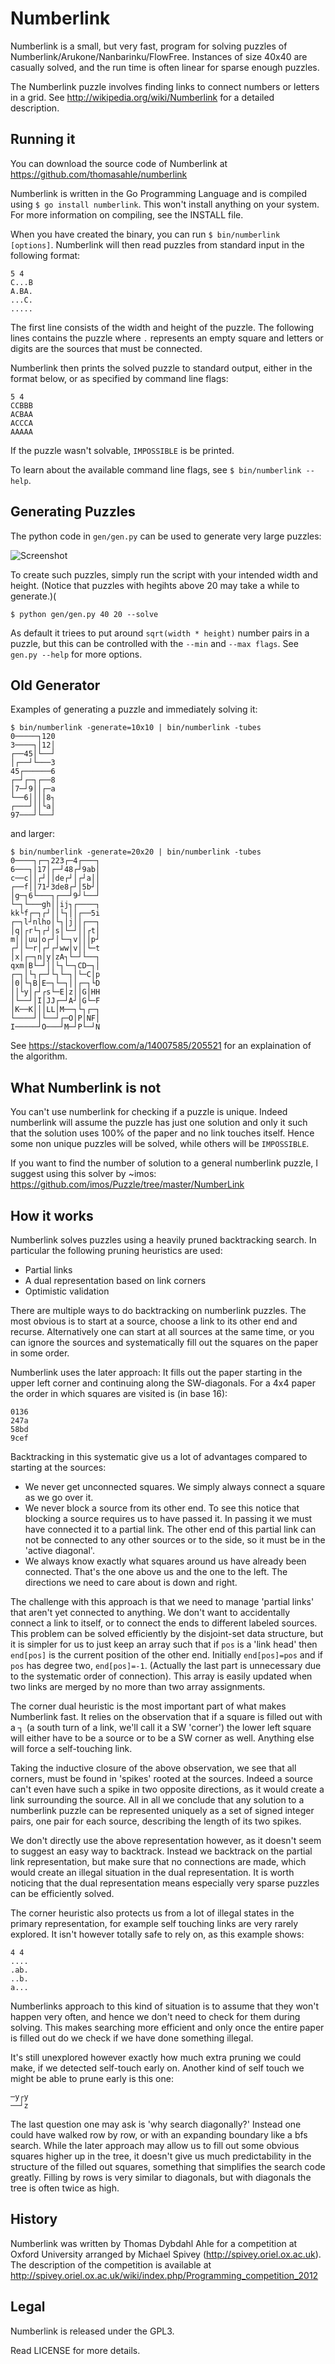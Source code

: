 Numberlink
==========

Numberlink is a small, but very fast, program for solving puzzles of
Numberlink/Arukone/Nanbarinku/FlowFree. Instances of size 40x40 are casually solved,
and the run time is often linear for sparse enough puzzles.

The Numberlink puzzle involves finding links to connect numbers or letters in a grid.
See http://wikipedia.org/wiki/Numberlink for a detailed description.

Running it
----------

You can download the source code of Numberlink at
https://github.com/thomasahle/numberlink

Numberlink is written in the Go Programming Language and is compiled using
`$ go install numberlink`. This won't install anything on your system. For more
information on compiling, see the INSTALL file.

When you have created the binary, you can run `$ bin/numberlink [options]`.
Numberlink will then read puzzles from standard input in the following format:

    5 4
    C...B
    A.BA.
    ...C.
    .....

The first line consists of the width and height of the puzzle.
The following lines contains the puzzle where `.` represents an empty square and
letters or digits are the sources that must be connected.

Numberlink then prints the solved puzzle to standard output, either in the
format below, or as specified by command line flags:

    5 4
    CCBBB
    ACBAA
    ACCCA
    AAAAA

If the puzzle wasn't solvable, `IMPOSSIBLE` is be printed.

To learn about the available command line flags, see `$ bin/numberlink --help`. 

Generating Puzzles
------------------

The python code in `gen/gen.py` can be used to generate very large puzzles:

![Screenshot](https://raw.githubusercontent.com/thomasahle/numberlink/master/puzzle.png)

To create such puzzles, simply run the script with your intended width and height.
(Notice that puzzles with hegihts above 20 may take a while to generate.)(

    $ python gen/gen.py 40 20 --solve

As default it triees to put around `sqrt(width * height)` number pairs in a puzzle, but this can be controlled with the `--min` and `--max flags`.
See `gen.py --help` for more options.

Old Generator
-------------

Examples of generating a puzzle and immediately solving it:

    $ bin/numberlink -generate=10x10 | bin/numberlink -tubes
    0─────┐120
    3────┐│12│
    ┌──45│└──┘
    │┌──┘└───3
    45┌──────6
    ┌─┘┌─┐┌──8
    │7─┘9││┌─a
    └──6││││8┐
    ┌───┘││└a│
    97───┘└──┘

and larger:

    $ bin/numberlink -generate=20x20 | bin/numberlink -tubes
    0────┐┌─┐223┌─4┌───┐
    6───┐│17│┌─┘48┌┘9ab│
    c──c││┌┘││de┌┘│┌┘a││
    ┌──f││71┘3de8┌┘│5b┘│
    │g─┐6└───┐┌──┘9┘└──┘
    └─┐└───gh││ij┐┌────┐
    kk└f┌─┐┌┘││└┐││┌──5i
    ┌─┐l┘nlho│└┐│j││┌──┐
    │q│┌r└┐┌┘│s│└─┘││┌t│
    m│││uu│o┌┘│└─┐v│││p┘
    ┌┘│└─r│┌┘┌┘ww│v││└─t
    │x│┌─┐n│y│zA┐└─┘└──┐
    qxm│B└─┘││└┐└─┐CD─┐│
    ┌─┐│└┐┌─┘└┐└─┐│└─C│p
    │0│└┐B│E─┐└─┐││┌─┐└D
    ││└y│┌┘┌s└─E│z││G│HH
    │└──┘│I│JJ┌─┘A┘│G└─F
    │K──K│││LL│M──┐└┐┌─┐
    └────┘│└──┘┌─O│P│NF│
    I─────┘O───┘M─┘P└─┘N

See https://stackoverflow.com/a/14007585/205521 for an explaination of the algorithm.

What Numberlink is not
----------------------

You can't use numberlink for checking if a puzzle is unique. Indeed numberlink
will assume the puzzle has just one solution and only it such that the solution
uses 100% of the paper and no link touches itself. Hence some non unique puzzles
will be solved, while others will be `IMPOSSIBLE`.

If you want to find the number of solution to a general numberlink puzzle, I
suggest using this solver by ~imos: https://github.com/imos/Puzzle/tree/master/NumberLink

How it works
------------

Numberlink solves puzzles using a heavily pruned backtracking search. In
particular the following pruning heuristics are used:

* Partial links
* A dual representation based on link corners
* Optimistic validation

There are multiple ways to do backtracking on numberlink puzzles. The most
obvious is to start at a source, choose a link to its other end and recurse.
Alternatively one can start at all sources at the same time, or you can ignore
the sources and systematically fill out the squares on the paper in some order.

Numberlink uses the later approach: It fills out the paper starting in the upper
left corner and continuing along the SW-diagonals. For a 4x4 paper the order in
which squares are visited is (in base 16):

    0136
    247a
    58bd
    9cef

Backtracking in this systematic give us a lot of advantages compared to starting
at the sources:

* We never get unconnected squares. We simply always connect a square as we go
  over it.
* We never block a source from its other end. To see this notice that blocking
  a source requires us to have passed it. In passing it we must have connected
  it to a partial link. The other end of this partial link can not be connected
  to any other sources or to the side, so it must be in the 'active diagonal'.
* We always know exactly what squares around us have already been connected.
  That's the one above us and the one to the left. The directions we need to
  care about is down and right.

The challenge with this approach is that we need to manage 'partial links' that
aren't yet connected to anything. We don't want to accidentally connect a link
to itself, or to connect the ends to different labeled sources.
This problem can be solved efficiently by the disjoint-set data structure, but
it is simpler for us to just keep an array such that if `pos` is a 'link head'
then `end[pos]` is the current position of the other end. Initially
`end[pos]=pos` and if `pos` has degree two, `end[pos]=-1`. (Actually the last
part is unnecessary due to the systematic order of connection). This array is
easily updated when two links are merged by no more than two array assignments.

The corner dual heuristic is the most important part of what makes Numberlink
fast. It relies on the observation that if a square is filled out with a ┐ (a
south turn of a link, we'll call it a SW 'corner') the lower left square will
either have to be a source or to be a SW corner as well. Anything else will
force a self-touching link.

Taking the inductive closure of the above observation, we see that all
corners, must be found in 'spikes' rooted at the sources. Indeed a source can't
even have such a spike in two opposite directions, as it would create a link
surrounding the source. All in all we conclude that any solution to a numberlink
puzzle can be represented uniquely as a set of signed integer pairs, one pair
for each source, describing the length of its two spikes.

We don't directly use the above representation however, as it doesn't seem to
suggest an easy way to backtrack. Instead we backtrack on the partial link
representation, but make sure that no connections are made, which would create
an illegal situation in the dual representation. It is worth noticing that the
dual representation means especially very sparse puzzles can be efficiently
solved.

The corner heuristic also protects us from a lot of illegal states in the
primary representation, for example self touching links are very rarely
explored. It isn't however totally safe to rely on, as this example shows:

    4 4
    ....
    .ab.
    ..b.
    a...

Numberlinks approach to this kind of situation is to assume that they won't
happen very often, and hence we don't need to check for them during solving.
This makes searching more efficient and only once the entire paper is filled out
do we check if we have done something illegal.

It's still unexplored however exactly how much extra pruning we could make, if
we detected self-touch early on. Another kind of self touch we might be able to
prune early is this one:

    ─y┌y
    ──┘z

The last question one may ask is 'why search diagonally?' Instead one could have
walked row by row, or with an expanding boundary like a bfs search. While the
later approach may allow us to fill out some obvious squares higher up in the
tree, it doesn't give us much predictability in the structure of the filled out
squares, something that simplifies the search code greatly. Filling by rows is
very similar to diagonals, but with diagonals the tree is often twice as high.

History
-------

Numberlink was written by Thomas Dybdahl Ahle for a competition at Oxford
University arranged by Michael Spivey (http://spivey.oriel.ox.ac.uk). The
description of the competition is available at
http://spivey.oriel.ox.ac.uk/wiki/index.php/Programming_competition_2012

Legal
-----

Numberlink is released under the GPL3.

Read LICENSE for more details.

